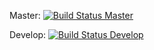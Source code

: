 Master: [![Build Status Master](https://travis-ci.org/dradovic/esme.svg?branch=master)](https://travis-ci.org/dradovic/esme)

Develop: [![Build Status Develop](https://travis-ci.org/dradovic/esme.svg?branch=develop)](https://travis-ci.org/dradovic/esme)
